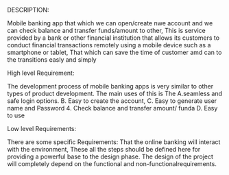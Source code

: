 DESCRIPTION:

Mobile banking app that which we can open/create  nwe account and we can check balance and transfer funds/amount to other, This is  service provided by a bank or other financial institution that allows its customers to conduct financial transactions remotely using a mobile device such as a smartphone or tablet, That which can save the time of customer amd can to the transitions easly and simply 

High level Requirement:

The development process of mobile banking apps is very similar to other types of product development. The main uses of this is The A.seamless and safe login options.  B. Easy to create the account,  C. Easy to generate user name and Password 4. Check balance and transfer amount/ funda D. Easy to use 

Low level Requirements:

There are some specific Requirements: That the online banking will interact with the environment, These all the steps should be defined here for providing a powerful base to the design phase. The design of the project will completely depend on the functional and non-functionalrequirements.
